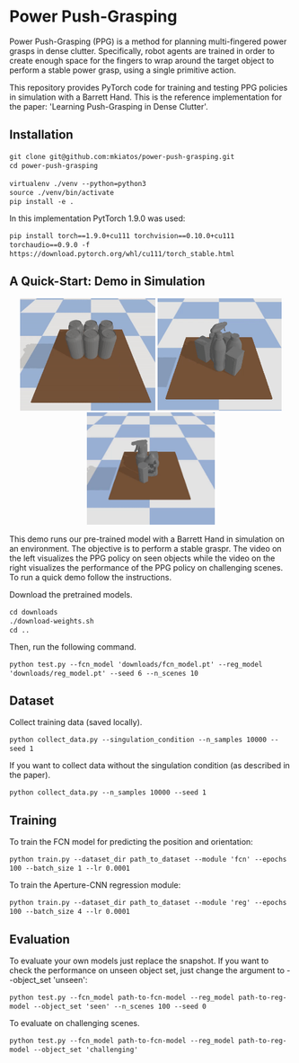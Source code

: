 # Power Push-Grasping

Power Push-Grasping (PPG) is a method for planning multi-fingered power grasps in dense clutter. Specifically, robot agents are trained in order to create enough space for the fingers to
wrap around the target object to perform a stable power grasp, using a single primitive action.

This repository provides PyTorch code for training and testing PPG policies in simulation with a Barrett Hand. This is the reference implementation for the paper: 'Learning Push-Grasping in Dense Clutter'.

[//]: # (## Citing)

[//]: # (If you find this code useful in your work, please consider citing:)

[//]: # (```shell)

[//]: # ()
[//]: # (```)

## Installation
```shell
git clone git@github.com:mkiatos/power-push-grasping.git
cd power-push-grasping

virtualenv ./venv --python=python3
source ./venv/bin/activate
pip install -e .
```

In this implementation PytTorch 1.9.0 was used:
```shell
pip install torch==1.9.0+cu111 torchvision==0.10.0+cu111 torchaudio==0.9.0 -f https://download.pytorch.org/whl/cu111/torch_stable.html
```

## A Quick-Start: Demo in Simulation
<p align="center">
  <img src="images/challenging2.gif" height="200" />
  <img src="images/sim2.gif" height="200" /> 
  <img src="images/sim1.gif" height="200" /> 
</p>


This demo runs our pre-trained model with a Barrett Hand in simulation on an environment. The objective is
to perform a stable graspr. The video on the left visualizes the PPG policy on seen objects while the video on the right
visualizes the performance of the PPG policy on challenging scenes. To run a quick demo follow the instructions.

Download the pretrained models.
```commandline
cd downloads
./download-weights.sh
cd ..
```

Then, run the following command.
```commandline
python test.py --fcn_model 'downloads/fcn_model.pt' --reg_model 'downloads/reg_model.pt' --seed 6 --n_scenes 10
```


## Dataset
Collect training data (saved locally).
```commandline
python collect_data.py --singulation_condition --n_samples 10000 --seed 1
```
If you want to collect data without the singulation condition (as described in the paper).
```commandline
python collect_data.py --n_samples 10000 --seed 1
```

## Training
To train the FCN model for predicting the position and orientation:
```commandline
python train.py --dataset_dir path_to_dataset --module 'fcn' --epochs 100 --batch_size 1 --lr 0.0001
```

To train the Aperture-CNN regression module:
```commandline
python train.py --dataset_dir path_to_dataset --module 'reg' --epochs 100 --batch_size 4 --lr 0.0001
```

## Evaluation
To evaluate your own models just replace the snapshot. If you want to check the performance on unseen object set, just change the argument to --object_set 'unseen':
```commandline
python test.py --fcn_model path-to-fcn-model --reg_model path-to-reg-model --object_set 'seen' --n_scenes 100 --seed 0
```

To evaluate on challenging scenes.
```commandline
python test.py --fcn_model path-to-fcn-model --reg_model path-to-reg-model --object_set 'challenging'
```